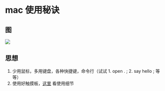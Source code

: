 # mac 使用秘诀
## 图
![](http://7xkpdt.com1.z0.glb.clouddn.com/mac%20%E4%BD%BF%E7%94%A8%E7%A7%98%E8%AF%80.png)

## 思想
1. 少用鼠标，多用键盘，各种快捷键，命令行（试试 1. open . ; 2. say hello ; 等等）
2. 使用好触摸板，[这里](http://simplyy.space/article/56c2d71f6ba384e02299f9ba) 看使用细节
